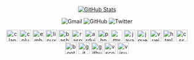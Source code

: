 <div align="center">
  
[![GitHub Stats](https://github-readme-stats.vercel.app/api?username=luswdev&show_icons=true&bg_color=30,606c88,3f4c6b&title_color=fff&text_color=fff&icon_color=fff&hide_border=true)](https://github.com/luswdev)
  
</div>

<p align="center">
  <a style="text-decoration:none" href="mailto:info@lusw.dev">
    <img src="https://img.shields.io/badge/-Gmail-ea4335?style=for-the-badge&logo=gmail&logoColor=white" alt="Gmail" />
  </a>
  <a style="text-decoration:none" href="https://github.com/luswdev">
    <img src="https://img.shields.io/badge/-GitHub-181717?style=for-the-badge&logo=github&logoColor=white" alt="GitHub" />
  </a>
  <a style="text-decoration:none" href="https://twitter.com/luswdev">
    <img src="https://img.shields.io/badge/-Twitter-1da1f2?style=for-the-badge&logo=twitter&logoColor=white" alt="Twitter" />
  </a>
</p>

<p align="center">
  <img height="30" src="https://raw.fastgit.org/devicons/devicon/master/icons/c/c-plain.svg" title="clang" alt="clang">
  <img height="30" src="https://raw.fastgit.org/devicons/devicon/master/icons/cplusplus/cplusplus-plain.svg" title="cplusplus" alt="cplusplus">
  <img height="30" src="https://raw.fastgit.org/devicons/devicon/master/icons/embeddedc/embeddedc-original.svg" title="embedded-c" alt="embedded-c">
  <img height="30" src="https://raw.fastgit.org/devicons/devicon/master/icons/linux/linux-plain.svg" title="linux" alt="linux">
  <img height="30" src="https://raw.fastgit.org/devicons/devicon/master/icons/bash/bash-original.svg" title="bash" alt="bash">
  <img height="30" src="https://raw.fastgit.org/devicons/devicon/master/icons/raspberrypi/raspberrypi-original.svg" title="raspberry-pi" alt="raspberry-pi">
  <img height="30" src="https://raw.fastgit.org/devicons/devicon/master/icons/arduino/arduino-original.svg" title="arduino" alt="arduino">
  <img height="30" src="https://raw.fastgit.org/devicons/devicon/master/icons/php/php-plain.svg" title="php" alt="php">
  <img height="30" src="https://raw.fastgit.org/devicons/devicon/master/icons/mysql/mysql-plain.svg" title="mysql" alt="mysql">
  <img height="30" src="https://raw.fastgit.org/devicons/devicon/master/icons/javascript/javascript-plain.svg" title="javascript" alt="javascript">
  <img height="30" src="https://raw.fastgit.org/devicons/devicon/master/icons/jquery/jquery-original.svg" title="jquery" alt="jquery">
  <img height="30" src="https://raw.fastgit.org/devicons/devicon/master/icons/vuejs/vuejs-original.svg" title="vuejs" alt="vuejs">
  <img height="30" src="https://raw.fastgit.org/devicons/devicon/master/icons/html5/html5-plain.svg" title="html" alt="html">
  <img height="30" src="https://raw.fastgit.org/devicons/devicon/master/icons/css3/css3-plain.svg" title="css" alt="css">
  <img height="30" src="https://raw.fastgit.org/devicons/devicon/master/icons/bootstrap/bootstrap-plain.svg" title="bootstrap" alt="bootstrap">
  <img height="30" src="https://raw.fastgit.org/devicons/devicon/master/icons/git/git-original.svg" title="git" alt="git">
  <img height="30" src="https://raw.fastgit.org/devicons/devicon/master/icons/github/github-original.svg" title="github" alt="github">
  <img height="30" src="https://raw.fastgit.org/devicons/devicon/master/icons/vscode/vscode-original.svg" title="vscode" alt="vscode">  
  <img height="30" src="https://raw.fastgit.org/devicons/devicon/master/icons/visualstudio/visualstudio-plain.svg" title="visual-studio" alt="visual-studio">
</p>
